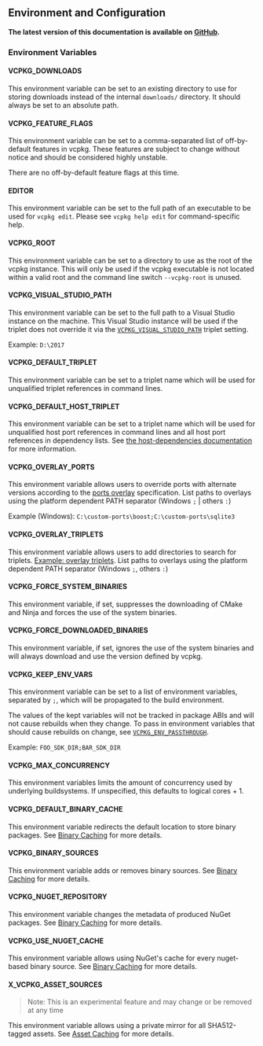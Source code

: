 ## Environment and Configuration

**The latest version of this documentation is available on [GitHub](https://github.com/Microsoft/vcpkg/tree/master/docs/users/config-environment.md).**

### Environment Variables

#### VCPKG_DOWNLOADS

This environment variable can be set to an existing directory to use for storing downloads instead of the internal
`downloads/` directory. It should always be set to an absolute path.

#### VCPKG_FEATURE_FLAGS

This environment variable can be set to a comma-separated list of off-by-default features in vcpkg. These features are
subject to change without notice and should be considered highly unstable.

There are no off-by-default feature flags at this time.

#### EDITOR

This environment variable can be set to the full path of an executable to be used for `vcpkg edit`. Please see
`vcpkg help edit` for command-specific help.

#### VCPKG_ROOT

This environment variable can be set to a directory to use as the root of the vcpkg instance. This will only be used if
the vcpkg executable is not located within a valid root and the command line switch `--vcpkg-root` is unused.

#### VCPKG_VISUAL_STUDIO_PATH

This environment variable can be set to the full path to a Visual Studio instance on the machine. This Visual Studio instance
will be used if the triplet does not override it via the [`VCPKG_VISUAL_STUDIO_PATH`](triplets.md#VCPKG_VISUAL_STUDIO_PATH) triplet setting.

Example: `D:\2017`

#### VCPKG_DEFAULT_TRIPLET

This environment variable can be set to a triplet name which will be used for unqualified triplet references in command lines.

#### VCPKG_DEFAULT_HOST_TRIPLET

This environment variable can be set to a triplet name which will be used for unqualified host port references in command lines and all host port references in dependency lists. See [the host-dependencies documentation](host-dependencies.md) for more information.

#### VCPKG_OVERLAY_PORTS

This environment variable allows users to override ports with alternate versions according to the
[ports overlay](../specifications/ports-overlay.md) specification. List paths to overlays using
the platform dependent PATH separator (Windows `;` | others `:`)

Example (Windows): `C:\custom-ports\boost;C:\custom-ports\sqlite3`

#### VCPKG_OVERLAY_TRIPLETS

This environment variable allows users to add directories to search for triplets.
[Example: overlay triplets](../examples/overlay-triplets-linux-dynamic.md).
List paths to overlays using the platform dependent PATH separator (Windows `;`, others `:`)

#### VCPKG_FORCE_SYSTEM_BINARIES

This environment variable, if set, suppresses the downloading of CMake and Ninja and forces the use of the system binaries.

#### VCPKG_FORCE_DOWNLOADED_BINARIES

This environment variable, if set, ignores the use of the system binaries and will always download and use the version defined by vcpkg.

#### VCPKG_KEEP_ENV_VARS

This environment variable can be set to a list of environment variables, separated by `;`, which will be propagated to
the build environment.

The values of the kept variables will not be tracked in package ABIs and will not cause rebuilds when they change. To
pass in environment variables that should cause rebuilds on change, see [`VCPKG_ENV_PASSTHROUGH`](triplets.md#VCPKG_ENV_PASSTHROUGH).

Example: `FOO_SDK_DIR;BAR_SDK_DIR`

<a name="VCPKG_MAX_CONCURRENCY"></a>
#### VCPKG_MAX_CONCURRENCY

This environment variables limits the amount of concurrency used by underlying buildsystems. If unspecified, this defaults to logical cores + 1.

#### VCPKG_DEFAULT_BINARY_CACHE

This environment variable redirects the default location to store binary packages. See [Binary Caching](binarycaching.md#configuration) for more details.

#### VCPKG_BINARY_SOURCES

This environment variable adds or removes binary sources. See [Binary Caching](binarycaching.md#configuration) for more details.

#### VCPKG_NUGET_REPOSITORY

This environment variable changes the metadata of produced NuGet packages. See [Binary Caching](binarycaching.md#configuration) for more details.

#### VCPKG_USE_NUGET_CACHE

This environment variable allows using NuGet's cache for every nuget-based binary source. See [Binary Caching](binarycaching.md#nuget-provider-configuration) for more details.

#### X_VCPKG_ASSET_SOURCES

> Note: This is an experimental feature and may change or be removed at any time

This environment variable allows using a private mirror for all SHA512-tagged assets. See [Asset Caching](assetcaching.md) for more details.
